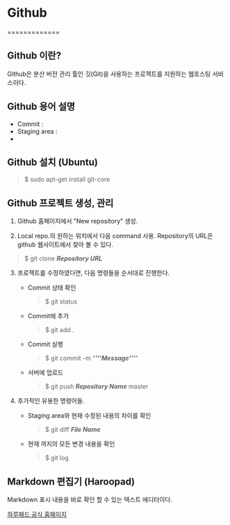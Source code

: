 # Github
=============

## Github 이란?
Github은 분산 버전 관리 툴인 깃(Git)을 사용하는 프로젝트를 지원하는 웹호스팅 서비스이다.

## Github 용어 설명
* Commit : 
* Staging area : 
* 

## Github 설치 (Ubuntu)
> $ sudo apt-get install git-core

## Github 프로젝트 생성, 관리
1. Github 홈페이지에서 "New repository" 생성.

2. Local repo.의 원하는 위치에서 다음 command 사용.
   Repository의 URL은 github 웹사이트에서 찾아 볼 수 있다.
> $ git clone __*Repository URL*__

3. 프로젝트를 수정하였다면, 다음 명령들을 순서대로 진행한다.
	* Commit 상태 확인
		> $ git status
	* Commit에 추가
		> $ git add .
	* Commit 실행
		> $ git commit -m "__*'''Message'''*__"
	* 서버에 업로드
		> $ git push __*Repository Name*__ master

4. 추가적인 유용한 명령어들.
	* Staging area와 현재 수정된 내용의 차이를 확인
		> $ git diff __*File Name*__
	* 현재 까지의 모든 변경 내용을 확인
		> $ git log

## Markdown 편집기 (Haroopad)
Markdown 표시 내용을 바로 확인 할 수 있는 텍스트 에디터이다.

[하루패드 공식 홈페이지](http://pad.haroopress.com/user.html)
